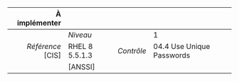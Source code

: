 
|           À implémenter    |    |    |    |
|----------------:|:---|---:|:---|
|                 |*Niveau*|| 1 |
|*Référence* [CIS]| RHEL 8 5.5.1.3 |*Contrôle*| 04.4 Use Unique Passwords |
|                 |[ANSSI] ||  |

